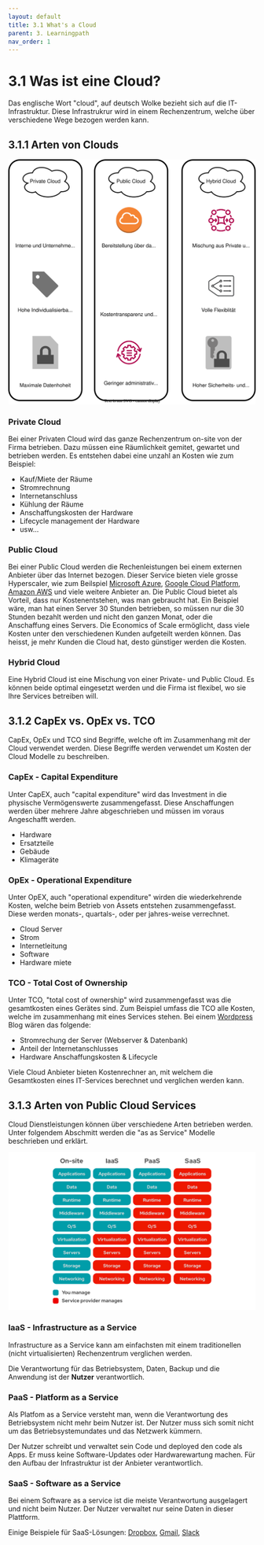 ```yaml
---
layout: default
title: 3.1 What's a Cloud
parent: 3. Learningpath
nav_order: 1
---
```


# 3.1 Was ist eine Cloud?

Das englische Wort "cloud", auf deutsch Wolke bezieht sich auf die IT-Infrastruktur. Diese Infrastrukrur wird in einem Rechenzentrum, welche über verschiedene Wege bezogen werden kann.

## 3.1.1 Arten von Clouds

![2023_cloud_types](../../ressources/images/2023_cloud_types.svg)

### Private Cloud

Bei einer Privaten Cloud wird das ganze Rechenzentrum on-site von der Firma betrieben. Dazu müssen eine Räumlichkeit gemitet, gewartet und betrieben werden. Es entstehen dabei eine unzahl an Kosten wie zum Beispiel:

- Kauf/Miete der Räume
- Stromrechnung
- Internetanschluss
- Kühlung der Räume
- Anschaffungskosten der Hardware
- Lifecycle management der Hardware
- usw...

### Public Cloud

Bei einer Public Cloud werden die Rechenleistungen bei einem externen Anbieter über das Internet bezogen. Dieser Service bieten viele grosse Hyperscaler, wie zum Beilspiel [Microsoft Azure](https://azure.microsoft.com), [Google Cloud Platform](https://cloud.google.com), [Amazon AWS](https://aws.amazon.com) und viele weitere Anbieter an. Die Public Cloud bietet als Vorteil, dass nur Kostenentstehen, was man gebraucht hat. Ein Beispiel wäre, man hat einen Server 30 Stunden betrieben, so müssen nur die 30 Stunden bezahlt werden und nicht den ganzen Monat, oder die Anschaffung eines Servers. Die Economics of Scale ermöglicht, dass viele Kosten unter den verschiedenen Kunden aufgeteilt werden können. Das heisst, je mehr Kunden die Cloud hat, desto günstiger werden die Kosten.

### Hybrid Cloud

Eine Hybrid Cloud ist eine Mischung von einer Private- und Public Cloud. Es können beide optimal eingesetzt werden und die Firma ist flexibel, wo sie Ihre Services betreiben will.

## 3.1.2 CapEx vs. OpEx vs. TCO

CapEx, OpEx und TCO sind Begriffe, welche oft im Zusammenhang mit der Cloud verwendet werden. Diese Begriffe werden verwendet um Kosten der Cloud Modelle zu beschreiben.

### CapEx - Capital Expenditure

Unter CapEX, auch "capital expenditure" wird das Investment in die physische Vermögenswerte zusammengefasst. Diese Anschaffungen werden über mehrere Jahre abgeschrieben und müssen im voraus Angeschafft werden.

- Hardware
- Ersatzteile
- Gebäude
- Klimageräte

### OpEx - Operational Expenditure

Unter OpEX, auch "operational expenditure" wirden die wiederkehrende Kosten, welche beim Betrieb von Assets entstehen zusammengefasst. Diese werden monats-, quartals-, oder per jahres-weise verrechnet.

- Cloud Server
- Strom
- Internetleitung
- Software
- Hardware miete

### TCO - Total Cost of Ownership

Unter TCO, "total cost of ownership" wird zusammengefasst was die gesamtkosten eines Gerätes sind. Zum Beispiel umfass die TCO alle Kosten, welche im zusammenhang mit eines Services stehen. Bei einem [Wordpress](https://wordpress.com) Blog wären das folgende:

- Stromrechung der Server (Webserver & Datenbank)
- Anteil der Internetanschlusses
- Hardware Anschaffungskosten & Lifecycle

Viele Cloud Anbieter bieten Kostenrechner an, mit welchem die Gesamtkosten eines IT-Services berechnet und verglichen werden kann.

## 3.1.3 Arten von Public Cloud Services

Cloud Dienstleistungen können über verschiedene Arten betrieben werden. Unter folgendem Abschmitt werden die "as as Service" Modelle beschrieben und erklärt.

![2023_public_cloud_service_model](../../ressources/images/2023_public_cloud_service_model.png)

### IaaS - Infrastructure as a Service

Infrastructure as a Service kann am einfachsten mit einem traditionellen (nicht virtualisierten) Rechenzentrum verglichen werden.

Die Verantwortung für das Betriebsystem, Daten, Backup und die Anwendung ist der **Nutzer** verantwortlich.

### PaaS - Platform as a Service

Als Platfom as a Service versteht man, wenn die Verantwortung des Betriebsystem nicht mehr beim Nutzer ist. Der Nutzer muss sich somit nicht um das Betriebsystemundates und das Netzwerk kümmern.

Der Nutzer schreibt und verwaltet sein Code und deployed den code als Apps. Er muss keine Software-Updates oder Hardwarewartung machen. Für den Aufbau der Infrastruktur ist der Anbieter verantwortlich.

### SaaS - Software as a Service

Bei einem Software as a service ist die meiste Verantwortung ausgelagert und nicht beim Nutzer. Der Nutzer verwaltet nur seine Daten in dieser Plattform.

Einige Beispiele für SaaS-Lösungen: [Dropbox](https://dropbox.com), [Gmail](https://mail.google.com), [Slack](https://slack.com
)